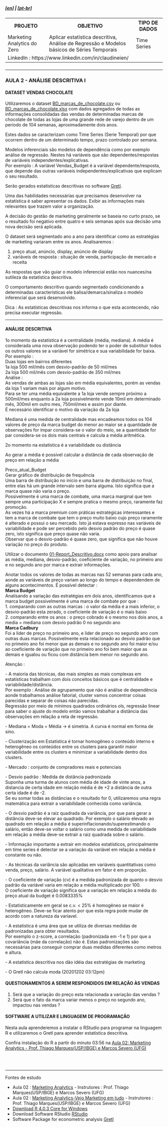 <h5><a href="blank_">[en]</a> | <a href="blank_">[pt-br]</a>
</h5>
<h5>
<div>
  <table>
    <tr>
      <th>PROJETO</th>
      <th>OBJETIVO</th>
      <th>TIPO DE DADOS</th>
    </tr>
    <tr>
      <td>Marketing Analytics do Zero</td>
      <td>Aplicar estatística descritiva, Análise de Regressão e Modelos básicos de Séries Temporais</td>
      <td>Time Series</td>
    </tr>
    <tr>
        <td colspan="4">LinkedIn : https://www.linkedin.com/in/claudineien/</td>
    </tr>
  </table>
</div>
</h5>
<hr>
<h3>AULA 2 - ANÁLISE DESCRITIVA I</h3>
<h4>DATASET VENDAS CHOCOLATE</h4>
<p>Utilizaremos o dataset <a href="https://github.com/claudineien/marketing-analytics-gretl-r/tree/main/2-dataset">BD_marcas_de_chocolate.csv</a> ou <a href="https://github.com/claudineien/marketing-analytics-gretl-r/tree/main/2-dataset">BD_marcas_de_chocolate.xlsx</a> com dados agregados de todas as informações consolidadas das vendas de determinadas marcas de chocolate de todas as lojas de uma grande rede de varejo dentro de um período de 104 semanas, aproximadamente dois anos.</p>

<p>Estes dados se caracterizam como Time Series (Serie Temporal) por que ocorrem dentro de um determinado tempo, prazo controlado por semana.</p>

<p>Modelos inferenciais são modelos de dependência como por exemplo análise de regressão. Nestes há variáveis que são dependentes/respostas de variáveis independentes/explicativas.<br>
Por exemplo : A variável Vendas_Budget é a variável dependente/resposta, que depende das outras variáveis independentes/explicativas que explicam o seu resultado.</p>

<p>Serão gerados estatísticas descritivas no software <a href="http://gretl.sourceforge.net/pt.html">Gretl</a>.</p>

<p>Uma das habilidades necessárias que precisamos desenvolver na estatística é saber apresentar os dados. Exibir as informações mais relevantes que trazem valor a organização.</p>

<p>A decisão do gestão de marketing geralmente se baseia no curto prazo, se o resultado foi negativo entre quatro e seis semanas após sua decisão uma nova decisão será aplicada.</p>

<p>O dataset será segmentado ano a ano para identificar como as estratégias de marketing variaram entre os anos. Analisaremos :
  <ol>
    <li>preço atual, anúncio, display, anúncio de display</li>
    <li>variáveis de resposta : situação de venda, participação de mercado e receita</li>
  </ol>
</p>

<p>As respostas que vão guiar o modelo inferencial estão nos nuances/na sutileza da estatística descritiva.</p>

<p>O comportamento descritivo quando segmentado condicionando a determinadas características ele balisa/demarca/sinaliza o modelo inferencial que será desenvolvido.</p>

<p>Dica : As estatísticas descritivas nos informa o que esta acontecendo, não precisa executar regressão.</p>

<hr>
<h4>ANÁLISE DESCRITIVA</h4>
<p>1o momento da estatística é a centralidade (média, mediana). A média é considerada uma nova observação podendo ter o poder de substituir todos os outros valores se a variável for simétrica e sua variabilidade for baixa.<br>
Por exemplo :<br>
Duas lojas em bairros diferentes <br>
1a loja 500 mil/mês com desvio-padrão de 50 mil/mes<br>
2a loja 500 mil/mês com desvio-padrão de 350 mil/mes<br>
Análise :<br>
As vendas de ambas as lojas são em média equivalentes, porém as vendas da loja 1 variam mais por algum motivo.<br>
Para se ter uma média equivalente a 1a loja vende sempre próximo a 500mil/mes enquanto a 2a loja possivelmente vende 10mil em determinado mês, 300mil em outro mes, 750mil/mes e assim por diante.<br>
É necessário identificar o motivo da variação da 2a loja<br>
</p>

<p>Mediana é uma medida de centralidade mas encadeamos todos os 104 valores de preço da marca budget do menor ao maior se a quantidade de observações for ímpar considera-se o valor do meio, se a quantidade for par considera-se os dois mais centrais e calcula a média aritmética.</p>

<p>2o momento na estatística é a variabilidade ou distância</p>
<p>Ao gerar a média é possível calcular a distância de cada observação de preço em relação a média</p>

<p>Preco_atual_Budget<br>
Gerar gráfico de distribuição de frequência<br>
Uma barra de distribuição no início e uma barra de distribuição no final, entre elas há um grande intervalo sem barra alguma. Isto significa que a marca quase não varia o preço.<br>
Possivelmente é uma marca de combate, uma marca marginal que tem sempre uma participação X e sempre pratica o mesmo preço, raramente faz promoção.<br>
As vezes há a marca premium com práticas estratégicas interessantes e tem a marca de combate que tem o preço muito baixo cujo preço raramente é alterado e possui o seu mercado. Isto já estava expresso nas variáveis de variabilidade e pode ser percebido pelo desvio padrão do preço é quase zero, isto significa que preço quase não varia.<br>
Observar que o desvio-padrão é quase zero, que significa que não houve variação no preço do produto.</p>

<p>Utilizar o documento <a href="https://github.com/claudineien/marketing-analytics-gretl-r/tree/main/0-documentation">01-Report_Descritivo.docx</a> como apoio para analisar as média, mediana, desvio-padrão, coeficiente de variação, no primeiro ano e no segundo ano por marca e extrair informações.</p>

<p>Anotar todos os valores de todas as marcas nas 52 semanas para cada ano, aonde as variáveis de preço variam ao longo do tempo e dependendem de alguns acontecimentos. É possível detectar : <br>
  <strong>Marca Budget</strong><br>
Analisando a variação das estratégias em dois anos, identificamos que a marca budget possivelmente é uma marca de combate por que :<br>
1. comparando com as outras marcas : o valor da média é a mais inferior, o desvio-padrão esta zerado, o coeficiente de variação é o mais baixo<br>
2. comparando entre os anos : o preço cobrado é o mesmo nos dois anos, a media = mediana com desvio padrão 0 no segundo ano<br>
  <strong>Marca Cadbury</strong><br>
  Foi a lider de preço no primeiro ano, e lider de preço no segundo ano com outras duas marcas. Possivelmente esta relacionado ao desvio padrão que no primeiro ano foi menor que as demais e no segundo ano foi maior e/ou ao coeficiente de variação que no primeiro ano foi bem maior que as demais e igualou ou ficou com distância bem menor no segundo ano.</p>

<p>Atenção :<p>
<p>- A maioria das técnicas, das mais simples as mais complexas em estatísticas trabalham com dois conceitos básicos que é  centralidade e variabilidade/distância.<br>
Por exemplo : Análise de agrupamento que não é análise de dependência aonde trabalhamos análise fatorial, cluster vamos concentrar coisas parecidas e separar de coisas não parecidas.<br>
Regressão por meio de mínimos quadrados ordinários ols, regressão linear para saber o ajuste do modelo então vamos trabalhar a distância das observações em relação a reta de regressão.<br></p>

<p>- Mediana = Moda = Média -> é simetria. A curva é normal em forma de sino.</p>

<p>- Clusterização em Estatística é tornar homogêneo o conteúdo interno e heterogêneo os conteúdos entre os clusters para garantir maior variabilidade entre os clusters e minimizar a variabilidade dentro dos clusters.</p>

<p>- Mercado : conjunto de compradores reais e potenciais</p>

<p>- Desvio padrão : Medida de distância padronizada<br>
Suponha uma turma de alunos com média de idade de vinte anos, a distancia de certa idade em relação média é de +2 a distância de outra certa idade é de -2.<br>
Se eu somar todas as distâncias e o resultado for 0, utilizaremos uma regra matemática para extrair a variabilidade conhecida como variância.</p>

<p>- O desvio padrão é a raiz quadrada da variância, por que para gerar a distância deve-se elevar ao quadrado. Por exemplo o salário elevado ao quadrado em relação a média é superinflacionando/superestimando o salário, então deve-se voltar o salário como uma medida de variabilidade em relação a média deve-se extrair a raiz quadrada sobre o salário.</p>

<p>- Informação importante a extrair em modelos estatísticos, principalmente em time series é detectar se a variação da variável em relação a média é constante ou não.</p>

<p>- As técnicas da variância são aplicadas em variáveis quantitativas como venda, preço, salário. A variável qualitativa em fator é em proporção.</p>

<p>- O coeficiente de variação (cv) é a medida padronizada de quanto o desvio padrão da variável varia em relação a média multiplicado por 100.<br>
O coeficiente de variação significa que a variação em relação a média do preço atual da budget é 0.0083335%</p>

<p>- Estatisticamente em geral se c.v. < 25% é homogêneo se maior é heterogêneo. Deve-se ficar atento por que esta regra pode mudar de acordo com a natureza da varíavel.</p>

<p>- A estatistica é uma área que se utiliza de diversas medidas de padronizadas para obter resultados.<br>
Por exemplo o z-score, a correlação (padronizada em -1 e 1) por que a covariância (mãe da correlação) não é. Estas padronizações são necessárias para conseguir comprar duas medidas diferentes como metros e altura.</p>

<p>- A estatística descritiva nos dão idéia das estratégias de marketing</p>

<p>- O Gretl não calcula moda (20201202 03:12pm)</p>

<h4>QUESTIONAMENTOS A SEREM RESPONDIDOS EM RELAÇÃO ÀS VENDAS</h4>
<p>
  <ol>
    <li>Será que a variação do preço esta relacionada a variação das vendas ?</li>
    <li>Será que o fato da marca variar menos o preço no segundo ano, impactou nas vendas ?</li>
  </ol>
</p>

<h4>SOFTWARE A UTILIZAR E LINGUAGEM DE PROGRAMAÇÃO</h4>
<p>Nesta aula aprenderemos a instalar o RStudio para programar na linguagem R e utilizaremos o Gretl para aprender estatística descritiva.</p>
<p>Confira instalação do R a partir do minuto 03:56 na <a href="https://youtu.be/m4wZmFkaGQo">Aula 02: Marketing Analytics - Prof. Thiago Marques(USP/IBGE) e Marcos Severo (UFG)</a>
</p>

<br><br>
<hr>
<p>Fontes de estudo
    <ul>
        <li>Aula 02 : <a href="https://youtu.be/m4wZmFkaGQo">Marketing Analytics</a> - Instrutores : Prof. Thiago Marques(USP/IBGE) e Marcos Severo (UFG)</li>
        <li>Aula 02 : <a href="https://youtu.be/5Mq2tti1AG0">Marketing Analytics-Vejo Marketing em tudo</a> - Instrutores : Prof. Thiago Marques(USP/IBGE) e Marcos Severo (UFG)</li>
        <li><a href="https://cran.r-project.org/bin/windows/base/">Download R 4.0.3 Core for Windows</a></li>
        <li>Download Software RStudio <a href="https://rstudio.com/products/rstudio/download/">RStudio</a></li>
        <li>Software Package for econometric analysis <a href="http://gretl.sourceforge.net/">Gretl</a></li>
    </ul>
</p>
